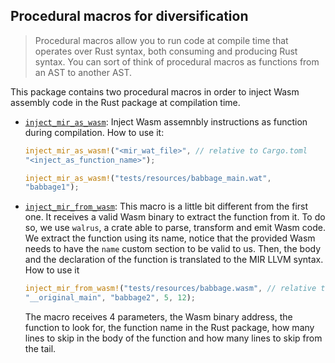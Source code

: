 ## Procedural macros for diversification

> Procedural macros allow you to run code at compile time that operates over Rust syntax, both consuming and producing Rust syntax. You can sort of think of procedural macros as functions from an AST to another AST.

This package contains two procedural macros in order to inject Wasm assembly code in the Rust package at compilation time. 

- [`inject_mir_as_wasm`](https://github.com/Jacarte/fastly4edge/blob/5ce6e88894158d573d2c17766ce0ba1680f7aa80/wiversify/wat2mir_macro/src/lib.rs#L19): Inject Wasm assemnbly instructions as function during compilation. How to use it:

	```rs
	inject_mir_as_wasm!("<mir_wat_file>", // relative to Cargo.toml
	"<inject_as_function_name>");

	inject_mir_as_wasm!("tests/resources/babbage_main.wat", 
	"babbage1");
	```


- [`inject_mir_from_wasm`](https://github.com/Jacarte/fastly4edge/blob/5ce6e88894158d573d2c17766ce0ba1680f7aa80/wiversify/wat2mir_macro/src/lib.rs#L44): This macro is a little bit different from the first one. It receives a valid Wasm binary to extract the function from it. To do so, we use `walrus`, a crate able to parse, transform and emit Wasm code. We extract the function using its name, notice that the provided Wasm needs to have the `name` custom section to be valid to us. Then, the body and the declaration of the function is translated to the MIR LLVM syntax. How to use it


	```rs
	inject_mir_from_wasm!("tests/resources/babbage.wasm", // relative to Cargo.toml
	"__original_main", "babbage2", 5, 12);
	```

	The macro receives 4 parameters, the Wasm binary address, the function to look for, the function name in the Rust package, how many lines to skip in the body of the function and how many lines to skip from the tail. 